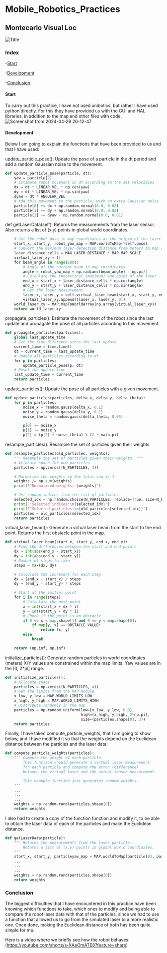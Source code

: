 # Mobile_Robotics_Practices

## Montecarlo Visual Loc

![Title](https://github.com/Ruben249/practicas_robotica_movil/assets/102288264/89ebd672-319e-44b5-accf-150b0cf97873)


### Index
-[Start](#start)

-[Development](#development)

-[Conclusion](#conclusion)


#### Start
To carry out this practice, I have not used unibotics, but rather I have used python directly. For this they have provided us with the GUI and HAL libraries, in addition to the map and other files with code.
![Screenshot from 2024-04-29 20-12-47](https://github.com/Ruben249/practicas_robotica_movil/assets/102288264/977f1416-91a8-4016-a2b8-25373c8b0d67)

#### Development
Below I am going to explain the functions that have been provided to us and that I have used:

update_particle_pose(): Update the pose of a particle in the dt period and add a random Gaussian noise to the movement.
```python
def update_particle_pose(particle, dt):
    yaw = particle[2]
    # Estimate robot movement in dt according to the set velocities
    dx = dt * LINEAR_VEL * np.cos(yaw)
    dy = dt * LINEAR_VEL * np.sin(yaw)
    dyaw = dt * ANGULAR_VEL
    # Add this movement to the particle, with an extra Gaussian noise
    particle[0] += dx + np.random.normal(0.0, 0.02)
    particle[1] += dy + np.random.normal(0.0, 0.02)
    particle[2] += dyaw + np.random.normal(0.0, 0.01)
```

def getLaserData(self): Returns the measurements from the laser sensor. Also returns a list of (x,y) points in global world coordinates.
```python
    # Get the robot pose in map coordinates as the origin of the laser
    start_x, start_y, robot_yaw_map = MAP.worldToMap(*self.pose)
    # Convert the maximum laser detection distance from meters to map cells
    laser_distance_cells = MAX_LASER_DISTANCE * MAP.MAP_SCALE
    virtual_laser_xy = []
    for beam_angle in range(180):
        # Angle of the current beam in map coordinates
        angle = robot_yaw_map + np.radians(beam_angle) - np.pi/2
        # Calculate the theoretical (maximum) end point of the laser
        end_x = start_x + laser_distance_cells * np.cos(angle)
        end_y = start_y + laser_distance_cells * np.sin(angle)
        # Get the laser measurement
        laser_x, laser_y = self.virtual_laser_beam(start_x, start_y, end_x, end_y)
        virtual_laser_xy.append((laser_x, laser_y, 0))
    world_laser_xy = MAP.mapToWorldArray(np.array(virtual_laser_xy))
    return world_laser_xy
```

propagate_particles(): Estimate the movement of the robot since the last update and propagate the pose of all particles according to this movement.
```python
def propagate_particles(particles):
    global last_update_time
    # Get the time diference since the last update
    current_time = time.time()
    dt = current_time - last_update_time
    # Update all particles according to dt
    for p in particles:
        update_particle_pose(p, dt)
    # Reset the update time
    last_update_time = current_time
    return particles
```

update_particles(): Update the pose of all particles with a given movement.
```python
def update_particles(particles, delta_x, delta_y, delta_theta):
    for p in particles:
        noise_x = random.gauss(delta_x, 0.1)
        noise_y = random.gauss(delta_y, 0.1)
        noise_theta = random.gauss(delta_theta, 0.05)

        p[0] += noise_x
        p[1] += noise_y
        p[2] = (p[2] + noise_theta) % (2 * math.pi)
```

resample_particles(): Resample the set of particles given their weights.
```python
def resample_particles(old_particles, weights):
    """ Resample the set of particles given their weights. """
    # Allocate space for new particles
    particles = np.zeros((N_PARTICLES, 3))

    # Normalize the weights so the total sum is 1
    weights /= np.sum(weights)
    print(F"Normalized weights: {weights}")

    # Get random indices from the list of particles
    selected_idx = np.random.choice(N_PARTICLES, replace=True, size=N_PARTICLES, p=weights)
    print(F"Selected indices:\n{selected_idx}")
    print(F"Selected particles:\n{old_particles[selected_idx]}")
    particles = old_particles[selected_idx]
    return particles
```

virtual_laser_beam(): Generate a virtual laser beam from the start to the end point. Returns the first obstacle point in the map.
```python
def virtual_laser_beam(start_x, start_y, end_x, end_y):
    # Find the differences between the start and end points
    dx = int(abs(end_x - start_x))
    dy = int(abs(end_y - start_y))
    # Number of steps to take
    steps = max(dx, dy)

    # Calculate the increment for each step
    dx = (end_x - start_x) / steps
    dy = (end_y - start_y) / steps

    # Start at the initial point
    for i in range(steps):
        # Calculate the next point
        x = int(start_x + dx * i)
        y = int(start_y + dy * i)
        # Check if the point is an obstacle
        if 0 <= x < map.shape[1] and 0 <= y < map.shape[0]:
            if map[y, x] == OBSTACLE_VALUE:
                return (x, y)
        else:
            break

    return (np.inf, np.inf)
```
initialize_particles(): Generate random particles in world coordinates (meters) X/Y values are constrained within the map limits.
Yaw values are in the [0, 2*pi] range.
```python
def initialize_particles():
    # Allocate space
    particles = np.zeros((N_PARTICLES, 4))
    # Get the limits from the MAP module
    x_low, y_low = MAP.WORLD_LIMITS_LOW
    x_high, y_high = MAP.WORLD_LIMITS_HIGH
    # Distribute randomly in the map
    particles = np.random.uniform(low=[x_low, y_low, 0.0],
                                  high=[x_high, y_high, 2*np.pi],
                                  size=(particles.shape[0], 3))
    return particles
```
Finally, I have taken compute_particle_weights, that I am going to show below, and I have modified it so that the weights depend on the Euclidean distance between the particles and the laser data:
```python
def compute_particle_weights(particles):
    """ Compute the weight of each particle.
        This function should generate a virtual laser measurement
        for each particle and compute the error (difference)
        between the virtual laser and the actual sensor measurement.

        This example function just generates random weights.
    """
    ...
    ...
    ...
    weights = np.random.rand(particles.shape[0])
    return weights
```

I also had to create a copy of the function function and modify it, to be able to obtain the laser data of each of the particles and make the Euclidean distance.
```python
def getLaserData(particle):
    """ Returns the measurements from the laser particle.
        Returns a list of (x,y) points in global world coordinates.
    """
    start_x, start_y, particleyaw_map = MAP.worldToMap(particle[0], particle[1], particle[2])
    ...
    ...
    ...
    weights = np.random.rand(particles.shape[0])
    return weights
```

### Conclusion
The biggest difficulties that I have encountered in this practice have been knowing which functions to take, which ones to modify and being able to compare the robot laser data with that of the particles, since we had to use a function that allowed us to go from the simulated laser to a more realistic one. Once done, making the Euclidean distance of both has been quite simple for me.

Here is a video where we briefly see how the robot behaves:
(https://youtube.com/shorts/s-XAeOmATE8?feature=share)
